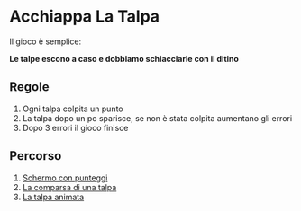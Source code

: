 # Acchiappa La Talpa

Il gioco è semplice:

**Le talpe escono a caso e dobbiamo schiacciarle con il ditino**

## Regole

1. Ogni talpa colpita un punto
2. La talpa dopo un po sparisce, se non è stata colpita aumentano gli errori
3. Dopo 3 errori il gioco finisce


## Percorso

1. [Schermo con punteggi](punteggi.md)
2. [La comparsa di una talpa](una_talpa.md)
3. [La talpa animata](talpa_animata.md)
